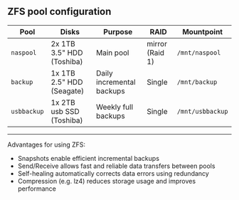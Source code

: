 ## ZFS pool configuration
| Pool | Disks | Purpose | RAID | Mountpoint |
|------|-------|---------|------|------------|
| `naspool` | 2x 1TB 3.5" HDD (Toshiba) | Main pool | mirror (Raid 1) | `/mnt/naspool` |
| `backup` | 1x 1TB 2.5" HDD (Seagate) | Daily incremental backups | Single | `/mnt/backup` |
| `usbbackup` | 1x 2TB usb SSD (Toshiba) | Weekly full backups | Single | `/mnt/usbbackup` |

---
Advantages for using ZFS:
- Snapshots enable efficient incremental backups
- Send/Receive allows fast and reliable data transfers between pools
- Self-healing automatically corrects data errors using redundancy
- Compression (e.g. lz4) reduces storage usage and improves performance
